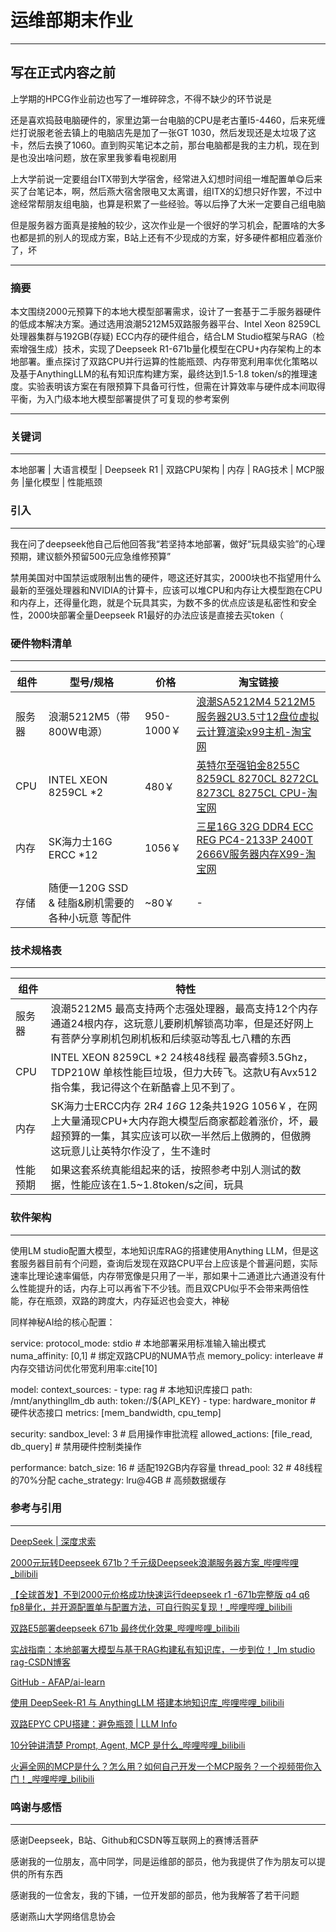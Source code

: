 # **运维部期末作业**

------

## 写在正式内容之前

上学期的HPCG作业前边也写了一堆碎碎念，不得不缺少的环节说是

还是喜欢捣鼓电脑硬件的，家里边第一台电脑的CPU是老古董I5-4460，后来死缠烂打说服老爸去镇上的电脑店先是加了一张GT 1030，然后发现还是太垃圾了这卡，然后去换了1060。直到购买笔记本之前，那台电脑都是我的主力机，现在到是也没出啥问题，放在家里我爹看电视剧用

上大学前说一定要组台ITX带到大学宿舍，经常进入幻想时间组一堆配置单😋后来买了台笔记本，啊，然后燕大宿舍限电又太离谱，组ITX的幻想只好作罢，不过中途经常帮朋友组电脑，也算是积累了一些经验。等以后挣了大米一定要自己组电脑

但是服务器方面真是接触的较少，这次作业是一个很好的学习机会，配置啥的大多也都是抓的别人的现成方案，B站上还有不少现成的方案，好多硬件都相应着涨价了，坏

------

### 摘要

本文围绕2000元预算下的本地大模型部署需求，设计了一套基于二手服务器硬件的低成本解决方案。通过选用浪潮5212M5双路服务器平台、Intel Xeon 8259CL处理器集群与192GB(存疑) ECC内存的硬件组合，结合LM Studio框架与RAG（检索增强生成）技术，实现了Deepseek R1-671b量化模型在CPU+内存架构上的本地部署。重点探讨了双路CPU并行运算的性能瓶颈、内存带宽利用率优化策略以及基于AnythingLLM的私有知识库构建方案，最终达到1.5-1.8 token/s的推理速度。实验表明该方案在有限预算下具备可行性，但需在计算效率与硬件成本间取得平衡，为入门级本地大模型部署提供了可复现的参考案例

------

### 关键词

------

本地部署 | 大语言模型 | Deepseek R1 | 双路CPU架构 | 内存 | RAG技术 | MCP服务 |量化模型 | 性能瓶颈

### 引入

------

我在问了deepseek他自己后他回答我“若坚持本地部署，做好“玩具级实验”的心理预期，建议额外预留500元应急维修预算”

禁用美国对中国禁运或限制出售的硬件，嗯这还好其实，2000块也不指望用什么最新的至强处理器和NVIDIA的计算卡，应该可以堆CPU和内存让大模型跑在CPU和内存上，还得量化跑，就是个玩具其实，为数不多的优点应该是私密性和安全性，2000块部署全量Deepseek R1最好的办法应该是直接去买token（

### 硬件物料清单

------



| 组件   | 型号/规格                                         | 价格       | 淘宝链接                                                     |
| ------ | ------------------------------------------------- | ---------- | ------------------------------------------------------------ |
| 服务器 | 浪潮5212M5（带800W电源）                          | 950-1000￥ | [浪潮SA5212M4 5212M5服务器2U3.5寸12盘位虚拟云计算渲染x99主机-淘宝网](https://item.taobao.com/item.htm?abbucket=11&detail_redpacket_pop=true&id=816632339754&mi_id=70_YmlLR4tpRZKt17D5D1TCrWXd7JzRA8xVY_e4JmBo2Wi6bLwc1x0mBHs_6zKMB3CaUIWNVyOCqff948jEaAGjpeEa-QSNruRySxpvx6co&ns=1&priceTId=214784b917478157612333212e1c53&query=狼潮英信SA5212M5&skuId=5726737118464&spm=a21n57.1.hoverItem.13&utparam={"aplus_abtest"%3A"7c84c2412931b255c733a8848b01751a"}&xxc=taobaoSearch) |
| CPU    | INTEL XEON 8259CL *2                              | 480￥      | [英特尔至强铂金8255C 8259CL 8270CL 8272CL 8273CL 8275CL CPU-淘宝网](https://item.taobao.com/item.htm?abbucket=11&detail_redpacket_pop=true&id=903632053113&mi_id=6BpUOq6Lo8WVAZO5YCpX8yoCbbjbPrUHwK-PKuDJ5ljDzGUTD1mFT2JoxKFu0QaqfR9yD4I_vx1nJicy-FFITkIQYrXVIkC24KI1eJ8taQ4&ns=1&priceTId=undefined&query=至强8295CL&skuId=5929608683267&spm=a21n57.1.hoverItem.2&utparam={"aplus_abtest"%3A"25fceeb2ec3685ae94bb8c2b11672d4e"}&xxc=taobaoSearch) |
| 内存   | SK海力士16G ERCC *12                              | 1056￥     | [三星16G 32G DDR4 ECC REG PC4-2133P 2400T 2666V服务器内存X99-淘宝网](https://item.taobao.com/item.htm?id=567468034444&skuId=5117877308653&spm=a1z10.5-c-s.w4002-22887490653.14.199a7d1cuc0SmI) |
| 存储   | 随便一120G SSD & 硅脂&刷机需要的各种小玩意 等配件 | ~80￥      | -                                                            |

### 技术规格表

------



| 组件     | 特性                                                         |
| -------- | ------------------------------------------------------------ |
| 服务器   | 浪潮5212M5 最高支持两个志强处理器，最高支持12个内存通道24根内存，这玩意儿要刷机解锁高功率，但是还好网上有菩萨分享刷机包刷机板和后续驱动等乱七八糟的东西 |
| CPU      | INTEL XEON 8259CL *2 24核48线程 最高睿频3.5Ghz，TDP210W 单核性能巨垃圾，但力大砖飞。这款U有Avx512指令集，我记得这个在新酷睿上见不到了。 |
| 内存     | SK海力士ERCC内存 2R*4 16G* 12条共192G 1056￥，在网上大量涌现CPU+大内存跑大模型后商家都趁着涨价，坏，最超预算的一集，其实应该可以砍一半然后上傲腾的，但傲腾这玩意儿让英特尔作没了，生不逢时 |
| 性能预期 | 如果这套系统真能组起来的话，按照参考中别人测试的数据，性能应该在1.5~1.8token/s之间，玩具 |

### 软件架构 

------

使用LM studio配置大模型，本地知识库RAG的搭建使用Anything LLM，但是这套服务器目前有个问题，查询后发现在双路CPU平台上应该是个普遍问题，实际速率比理论速率偏低，内存带宽像是只用了一半，那如果十二通道比六通道没有什么性能提升的话，内存上可以再省下不少钱。而且双CPU似乎不会带来两倍性能，存在瓶颈，双路的跨度大，内存延迟也会变大，神秘

同样神秘AI给的核心配置：

service:
  protocol_mode: stdio              # 本地部署采用标准输入输出模式
  numa_affinity: [0,1]             # 绑定双路CPU的NUMA节点
  memory_policy: interleave        # 内存交错访问优化带宽利用率:cite[10]

model:
  context_sources:
    - type: rag                    # 本地知识库接口
      path: /mnt/anythingllm_db
      auth: token://${API_KEY}
    - type: hardware_monitor       # 硬件状态接口
      metrics: [mem_bandwidth, cpu_temp]

security:
  sandbox_level: 3                 # 启用操作审批流程
  allowed_actions: [file_read, db_query]  # 禁用硬件控制类操作

performance:
  batch_size: 16                   # 适配192GB内存容量
  thread_pool: 32                  # 48线程的70%分配
  cache_strategy: lru@4GB          # 高频数据缓存

### 参考与引用

------

[DeepSeek | 深度求索](https://www.deepseek.com/)

[2000元玩转Deepseek 671b？千元级Deepseek浪潮服务器方案_哔哩哔哩_bilibili](https://www.bilibili.com/video/BV1YEPvepEvf/?spm_id_from=333.1387.favlist.content.click&vd_source=e84e6e16771417d9f6ee707b73dfba61)

[【全球首发】不到2000元价格成功快速运行deepseek r1 -671b完整版 q4 q6 fp8量化，并开源配置单与配置方法，可自行购买复现！_哔哩哔哩_bilibili](https://www.bilibili.com/video/BV1SPwdevEKP/?spm_id_from=333.1387.favlist.content.click&vd_source=e84e6e16771417d9f6ee707b73dfba61)

[双路E5部署deepseek 671b 最终优化效果_哔哩哔哩_bilibili](https://www.bilibili.com/video/BV1YWNVeYEin/?vd_source=e84e6e16771417d9f6ee707b73dfba61)

[实战指南：本地部署大模型与基于RAG构建私有知识库，一步到位！_lm studio rag-CSDN博客](https://blog.csdn.net/2401_85373691/article/details/141470698)

[GitHub - AFAP/ai-learn](https://github.com/AFAP/ai-learn/tree/main)

[使用 DeepSeek-R1 与 AnythingLLM 搭建本地知识库_哔哩哔哩_bilibili](https://www.bilibili.com/video/BV1ioFyekEWj/?spm_id_from=333.337.search-card.all.click&vd_source=e84e6e16771417d9f6ee707b73dfba61)

[双路EPYC CPU搭建：避免瓶颈 | LLM Info](https://llminfo.tech/posts/1iyn408/)

[10分钟讲清楚 Prompt, Agent, MCP 是什么_哔哩哔哩_bilibili](https://www.bilibili.com/video/BV1aeLqzUE6L/?spm_id_from=333.337.search-card.all.click&vd_source=e84e6e16771417d9f6ee707b73dfba61)

[火遍全网的MCP是什么？怎么用？如何自己开发一个MCP服务？一个视频带你入门！_哔哩哔哩_bilibili](https://www.bilibili.com/video/BV13R5EzbE6E/?spm_id_from=333.337.search-card.all.click&vd_source=e84e6e16771417d9f6ee707b73dfba61)

### 鸣谢与感悟

------

感谢Deepseek，B站、Github和CSDN等互联网上的赛博活菩萨

感谢我的一位朋友，高中同学，同是运维部的部员，他为我提供了作为朋友可以提供的所有东西

感谢我的一位舍友，我的下铺，一位开发部的部员，他为我解答了若干问题

感谢燕山大学网络信息协会

